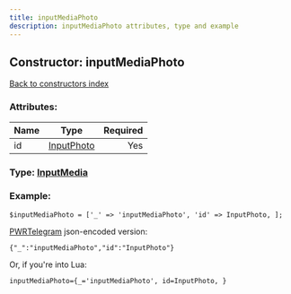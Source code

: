 ```yaml
---
title: inputMediaPhoto
description: inputMediaPhoto attributes, type and example
---
```

## Constructor: inputMediaPhoto  
[Back to constructors index](index.md)



### Attributes:

| Name     |    Type       | Required |
|----------|:-------------:|---------:|
|id|[InputPhoto](../types/InputPhoto.md) | Yes|



### Type: [InputMedia](../types/InputMedia.md)


### Example:

```
$inputMediaPhoto = ['_' => 'inputMediaPhoto', 'id' => InputPhoto, ];
```  

[PWRTelegram](https://pwrtelegram.xyz) json-encoded version:

```
{"_":"inputMediaPhoto","id":"InputPhoto"}
```


Or, if you're into Lua:  


```
inputMediaPhoto={_='inputMediaPhoto', id=InputPhoto, }

```


